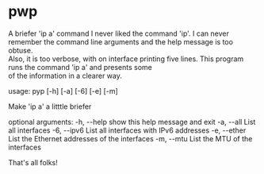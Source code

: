 # pwp
A briefer 'ip a' command
I never liked the command 'ip'. I can never remember the command line arguments and the help message is too obtuse.      
Also, it is too verbose, with on interface printing five lines. This program runs the command 'ip a' and presents some   
of the information in a clearer way.                                                                                     

usage: pyp [-h] [-a] [-6] [-e] [-m]

Make 'ip a' a litttle briefer

optional arguments:
  -h, --help   show this help message and exit
  -a, --all    List all interfaces
  -6, --ipv6   List all interfaces with IPv6 addresses
  -e, --ether  List the Ethernet addresses of the interfaces
  -m, --mtu    List the MTU of the interfaces

That's all folks!
